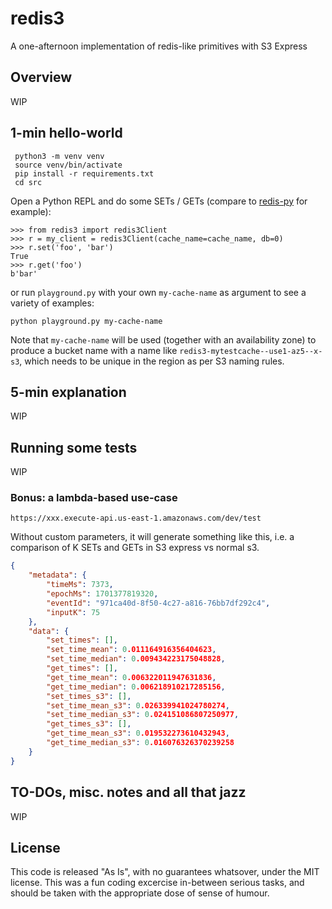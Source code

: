 # redis3
A one-afternoon implementation of redis-like primitives with S3 Express

## Overview

WIP

## 1-min hello-world

```shell
 python3 -m venv venv
 source venv/bin/activate
 pip install -r requirements.txt
 cd src
```

Open a Python REPL and do some SETs / GETs (compare to [redis-py](https://github.com/redis/redis-py) for example):

```shell
>>> from redis3 import redis3Client
>>> r = my_client = redis3Client(cache_name=cache_name, db=0)
>>> r.set('foo', 'bar')
True
>>> r.get('foo')
b'bar'
```

or run `playground.py` with your own `my-cache-name` as argument to see a variety of examples:

```shell
python playground.py my-cache-name
```

Note that `my-cache-name` will be used (together with an availability zone) to produce a bucket name with a name like `redis3-mytestcache--use1-az5--x-s3`, which needs to be unique in the region as per S3 naming rules.

## 5-min explanation

WIP

## Running some tests

WIP

### Bonus: a lambda-based use-case


`https://xxx.execute-api.us-east-1.amazonaws.com/dev/test`

Without custom parameters, it will generate something like this, i.e. a comparison of K SETs and GETs in S3 express vs normal s3.

```json
{
    "metadata": {
        "timeMs": 7373,
        "epochMs": 1701377819320,
        "eventId": "971ca40d-8f50-4c27-a816-76bb7df292c4",
        "inputK": 75
    },
    "data": {
        "set_times": [],
        "set_time_mean": 0.011164916356404623,
        "set_time_median": 0.009434223175048828,
        "get_times": [],
        "get_time_mean": 0.006322011947631836,
        "get_time_median": 0.006218910217285156,
        "set_times_s3": [],
        "set_time_mean_s3": 0.026339941024780274,
        "set_time_median_s3": 0.024151086807250977,
        "get_times_s3": [],
        "get_time_mean_s3": 0.019532273610432943,
        "get_time_median_s3": 0.016076326370239258
    }
}
```

## TO-DOs, misc. notes and all that jazz

WIP

## License

This code is released "As Is", with no guarantees whatsover, under the MIT license. This was a fun coding excercise in-between serious tasks, and should be taken with the appropriate dose of sense of humour.
